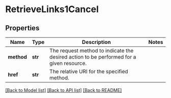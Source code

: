 # RetrieveLinks1Cancel

## Properties
Name | Type | Description | Notes
------------ | ------------- | ------------- | -------------
**method** | **str** | The request method to indicate the desired action to be performed for a given resource.  | 
**href** | **str** | The relative URI for the specified method.  | 

[[Back to Model list]](../README.md#documentation-for-models) [[Back to API list]](../README.md#documentation-for-api-endpoints) [[Back to README]](../README.md)



